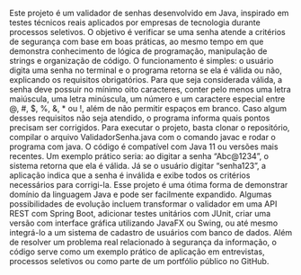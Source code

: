 Este projeto é um validador de senhas desenvolvido em Java, inspirado em testes técnicos reais aplicados por empresas de tecnologia durante processos seletivos. 
O objetivo é verificar se uma senha atende a critérios de segurança com base em boas práticas, ao mesmo tempo em que demonstra conhecimento de lógica de programação, 
manipulação de strings e organização de código.
O funcionamento é simples: o usuário digita uma senha no terminal e o programa retorna se ela é válida ou não, explicando os requisitos obrigatórios. 
Para que seja considerada válida, a senha deve possuir no mínimo oito caracteres, conter pelo menos uma letra maiúscula, uma letra minúscula, um número e um caractere especial 
entre @, #, $, %, &, * ou !, além de não permitir espaços em branco. Caso algum desses requisitos não seja atendido, o programa informa quais pontos precisam ser corrigidos.
Para executar o projeto, basta clonar o repositório, compilar o arquivo ValidadorSenha.java com o comando javac e rodar o programa com java. O código é compatível com Java 11 
ou versões mais recentes.
Um exemplo prático seria: ao digitar a senha “Abc@1234”, o sistema retorna que ela é válida. Já se o usuário digitar “senha123”, a aplicação indica que a senha é inválida e 
exibe todos os critérios necessários para corrigi-la.
Esse projeto é uma ótima forma de demonstrar domínio da linguagem Java e pode ser facilmente expandido. Algumas possibilidades de evolução incluem transformar o validador em uma 
API REST com Spring Boot, adicionar testes unitários com JUnit, criar uma versão com interface gráfica utilizando JavaFX ou Swing, ou até mesmo integrá-lo a um sistema de cadastro 
de usuários com banco de dados.
Além de resolver um problema real relacionado à segurança da informação, o código serve como um exemplo prático de aplicação em entrevistas, processos seletivos ou como parte de 
um portfólio público no GitHub.
